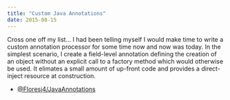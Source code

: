 ```yaml
---
title: "Custom Java Annotations"
date: 2015-08-15
---
```


Cross one off my list... I had been telling myself I would make time to write a custom annotation processor for some time now and now was today.  In the simplest scenario, I create a field-level annotation defining the creation of an object without an explicit call to a factory method which would otherwise be used.  It elimates a small amount of up-front code and provides a direct-inject resource at construction.

<ul class='blog-links'>
	<li>
		<span class='git-link'>
			<a href='https://github.com/Floresj4/JavaAnnotations' class='code'>@Floresj4/JavaAnnotations</a>
		</span>
	</li>
</ul>
